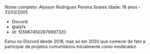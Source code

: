 Nome completo: Alysson Rodrigues Pereira Soares
Idade: 18 anos - 31/03/2005
- Discord:
 - @alyfx
 - Id: 1059674502876897320

Estou no Discord desde 2018, mas só em 2020 que comecei de fato a participar de projetos comunitários inicialmente como moderador.


